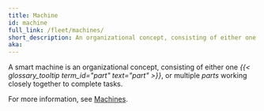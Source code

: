 ```yaml
---
title: Machine
id: machine
full_link: /fleet/machines/
short_description: An organizational concept, consisting of either one part, or multiple parts working closely together to complete tasks.
aka:
---
```


A smart machine is an organizational concept, consisting of either one _{{< glossary_tooltip term_id="part" text="part" >}}_, or multiple _parts_ working closely together to complete tasks.

For more information, see [Machines](/fleet/machines/).
